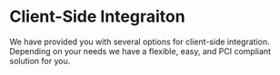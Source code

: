 # Client-Side Integraiton

We have provided you with several options for client-side integration. Depending on your needs we have a flexible, easy, and PCI compliant solution for you.